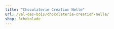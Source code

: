 ```yaml
---
title: "Chocolaterie Création Nelle"
url: /val-des-bois/chocolaterie-creation-nelle/
shop: Schokolade
---
```

